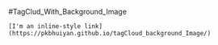 #TagClud_With_Background_Image
```
[I'm an inline-style link](https://pkbhuiyan.github.io/tagCloud_background_Image/)

```
